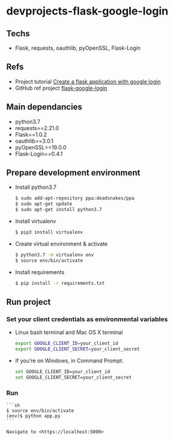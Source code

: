 # devprojects-flask-google-login

## Techs

- Flask, requests, oauthlib, pyOpenSSL, Flask-Login

## Refs

- Project tutorial
[Create a flask application with google login](https://realpython.com/flask-google-login/#creating-your-own-web-application)
- GitHub ref project
[flask-google-login](https://github.com/realpython/materials/tree/master/flask-google-login)

## Main dependancies

- python3.7
- requests==2.21.0
- Flask==1.0.2
- oauthlib==3.0.1
- pyOpenSSL==19.0.0
- Flask-Login==0.4.1

## Prepare development environment

- Install python3.7
    ```sh
    $ sudo add-apt-repository ppa:deadsnakes/ppa
    $ sudo apt-get update
    $ sudo apt-get install python3.7
    ```
- Install virtualenv
    ```sh
    $ pip3 install virtualenv
    ```
- Create virtual environment & activate
    ```sh
    $ python3.7 -m virtualenv env
    $ source env/bin/activate
    ```
- Install requirements
    ```sh
    $ pip install -r requirements.txt
    ```

## Run project

### Set your client credentials as environmental variables

- Linux bash terminal and Mac OS X terminal

	```bash
	export GOOGLE_CLIENT_ID=your_client_id
	export GOOGLE_CLIENT_SECRET=your_client_secret
	```

- If you’re on Windows, in Command Prompt.
	```bash
	set GOOGLE_CLIENT_ID=your_client_id
	set GOOGLE_CLIENT_SECRET=your_client_secret
	```

### Run

    ```sh
    $ source env/bin/activate
    (env)$ python app.py
    ```

    Navigate to <https://localhost:5000>
